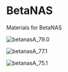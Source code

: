 # BetaNAS
Materials for BetaNAS

![betanasA_79.0](figures/betanasA_79.0.png)

![betanasA_77.1](figures/betanasA_77.1.png)

![betanasA_75.1](figures/betanasA_75.1.png)
